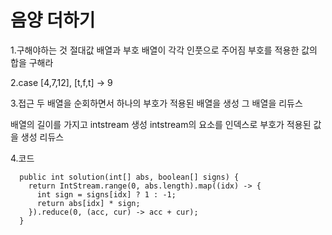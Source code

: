 # 음양 더하기


1.구해야하는 것
절대값 배열과 부호 배열이 각각 인풋으로 주어짐
부호를 적용한 값의 합을 구해라



2.case
[4,7,12], [t,f,t] -> 9


3.접근
두 배열을 순회하면서 하나의 부호가 적용된 배열을 생성
그 배열을 리듀스

배열의 길이를 가지고 intstream 생성
intstream의 요소를 인덱스로 부호가 적용된 값을 생성
리듀스


4.코드

```
  public int solution(int[] abs, boolean[] signs) {
    return IntStream.range(0, abs.length).map((idx) -> {
      int sign = signs[idx] ? 1 : -1;
      return abs[idx] * sign;
    }).reduce(0, (acc, cur) -> acc + cur);
  }
```

